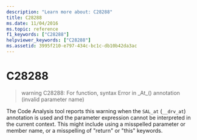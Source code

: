 ```yaml
---
description: "Learn more about: C28288"
title: C28288
ms.date: 11/04/2016
ms.topic: reference
f1_keywords: ["C28288"]
helpviewer_keywords: ["C28288"]
ms.assetid: 3995f210-e797-434c-bc1c-db10b42da3ac
---
```

# C28288

> warning C28288: For function, syntax Error in \_At\_() annotation (invalid parameter name)

The Code Analysis tool reports this warning when the `SAL_at` (`__drv_at`) annotation is used and the parameter expression cannot be interpreted in the current context. This might include using a misspelled parameter or member name, or a misspelling of "return" or "this" keywords.
